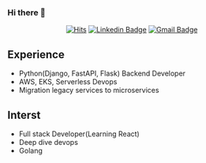 ### Hi there 👋
<div align=center>
 
[![Hits](https://hits.seeyoufarm.com/api/count/incr/badge.svg?url=https%3A%2F%2Fgithub.com%2FShin0102%2FShin0102&count_bg=%2379C83D&title_bg=%23555555&icon=&icon_color=%23E7E7E7&title=hits&edge_flat=false)](https://hits.seeyoufarm.com)
[![Linkedin Badge](https://img.shields.io/badge/-LinkedIn-blue?style=flat-square&logo=Linkedin&logoColor=white&link=https://linkedin.com/in/minseok-shin-9625981a2)](https://www.linkedin.com/in/seong-yun-byeon-8183a8113/)
[![Gmail Badge](https://img.shields.io/badge/Gmail-d14836?style=flat-square&logo=Gmail&logoColor=white&link=mailto:shinalli0102@gmail.com)](mailto:shinalli0102@gmail.com)
 
 </div>

## Experience
 - Python(Django, FastAPI, Flask) Backend Developer
 - AWS, EKS, Serverless Devops
 - Migration legacy services to microservices


## Interst
 - Full stack Developer(Learning React)
 - Deep dive devops
 - Golang


<!--
[![github stats](https://github-readme-stats.vercel.app/api?username=Shin0102)](https://github.com/anuraghazra/github-readme-stats)
-->

<!--
**Shin0102/Shin0102** is a ✨ _special_ ✨ repository because its `README.md` (this file) appears on your GitHub profile.

Here are some ideas to get you started:

- 🔭 I’m currently working on ...
- 🌱 I’m currently learning ...
- 👯 I’m looking to collaborate on ...
- 🤔 I’m looking for help with ...
- 💬 Ask me about ...
- 📫 How to reach me: ...
- 😄 Pronouns: ...
- ⚡ Fun fact: ...
-->
